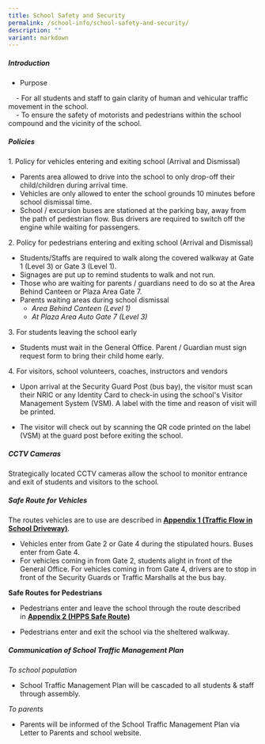 ```yaml
---
title: School Safety and Security
permalink: /school-info/school-safety-and-security/
description: ""
variant: markdown
---
```

##### Introduction

*   Purpose

&nbsp;&nbsp; &nbsp;- For all students and staff to gain clarity of human and vehicular traffic movement in the school.&nbsp;&nbsp; &nbsp;<br>
&nbsp;&nbsp; &nbsp;- To ensure the safety of motorists and pedestrians within the school compound and the vicinity of the school.  

  

##### Policies

1.&nbsp;Policy for vehicles entering and exiting school (Arrival and Dismissal)

*   Parents area allowed to drive into the school to only drop-off their child/children during arrival time.
*   Vehicles are only allowed to enter the school grounds 10 minutes before school dismissal time.
*   School / excursion buses are stationed at the parking bay, away from the path of pedestrian flow. Bus drivers are required to switch off the engine while waiting for passengers.

  

2.&nbsp;Policy for pedestrians entering and exiting school (Arrival and Dismissal)&nbsp;  

*   Students/Staffs are required to walk along the covered walkway at Gate 1 (Level 3) or Gate 3 (Level 1).
*   Signages are put up to remind students to walk and not run.
*   Those who are waiting for parents / guardians need to do so at the Area Behind Canteen or Plaza Area Gate 7.&nbsp;
*   Parents waiting areas during school dismissal
    *   _Area Behind Canteen (Level 1)_
    *   _At Plaza Area Auto Gate 7 (Level 3)_

  
3.&nbsp;For students leaving the school early  

*   Students must wait in the General Office. Parent / Guardian must sign request form to bring their child home early.

4.&nbsp;For visitors, school volunteers, coaches, instructors and vendors

*   Upon arrival at the Security Guard Post (bus bay), the visitor must scan their NRIC or any Identity Card to check-in using the school's Visitor Management System (VSM).&nbsp;A label with the time and reason of visit will be printed.

*   The visitor will check out by scanning the QR code printed on the label (VSM) at the guard post before exiting the school.

##### CCTV Cameras 

Strategically located CCTV cameras allow the school to monitor entrance and exit of students and visitors to the school.

  
##### Safe Route for Vehicles
The routes vehicles are to use are described in&nbsp;**[Appendix 1 (Traffic Flow in School Driveway)](/files/Traffic%20Flow%20Chart_Appendix%201_amended%2019%20Apr.pdf)**.  

*   Vehicles enter from Gate 2 or Gate 4 during the stipulated hours. Buses enter from Gate 4.
*   For vehicles coming in from Gate 2, students alight in front of the General Office. For vehicles coming in from Gate 4, drivers are to stop in front of the Security Guards or Traffic Marshalls at the bus bay.

**Safe Routes for Pedestrians**  

*   Pedestrians enter and leave the school through the route described in&nbsp;**[Appendix 2 (HPPS Safe Route)](/files/HPPS%20Safe%20Route_Appendix%202_amended%2019%20Apr.pdf)**  
    
*   Pedestrians enter and exit the school via the sheltered walkway.

  
##### Communication of School Traffic Management Plan  
_To school population_  

*   School Traffic Management Plan will be cascaded to all students &amp; staff through assembly.

_To parents_  

*   Parents will be informed of the School Traffic Management Plan via Letter to Parents and school website.